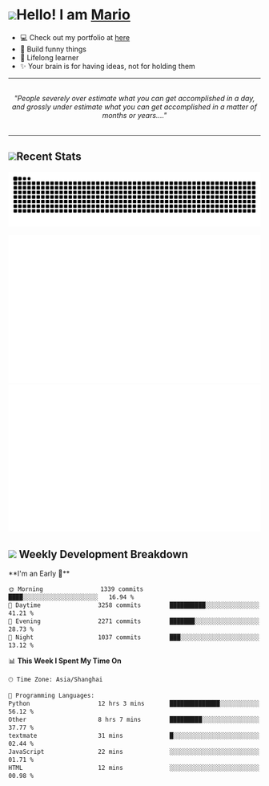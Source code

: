 <h1><a href = "#"><img src="https://media.giphy.com/media/VgCDAzcKvsR6OM0uWg/giphy.gif" width="50"></a><span>Hello! I am <a href="https://github.com/mario1in">Mario</a></span></h1>

- 💻 Check out my portfolio at [here](https://shixiong.name)
- 🔨 Build funny things
- 🚀 Lifelong learner
- ✨ Your brain is for having ideas, not for holding them

<hr/>
<br/>
<div align="center">
<i>"People severely over estimate what you can get accomplished in a day, and grossly under estimate what you can get accomplished in a matter of months or years...." </i>
</div>
<br/>
<hr/>

<h2 align="left">
  <a href="#"><img src="https://emojis.slackmojis.com/emojis/images/1643514389/3643/cool-doge.gif?1643514389" height="30"></a>Recent Stats
</h2>

<picture>
  <source
    media="(prefers-color-scheme: dark)"
    srcset="https://raw.githubusercontent.com/mario1in/mario1in/output/github-contribution-grid-snake-dark.svg"
  />
  <source
    media="(prefers-color-scheme: light)"
    srcset="https://raw.githubusercontent.com/mario1in/mario1in/output/github-contribution-grid-snake.svg"
  />
  <img
    alt="github contribution grid snake animation"
    src="https://raw.githubusercontent.com/mario1in/mario1in/output/github-contribution-grid-snake.svg"
  />
</picture>

![overview](https://raw.githubusercontent.com/mario1in/mario1in/stats-output/generated/overview.svg)
![languages](https://raw.githubusercontent.com/mario1in/mario1in/stats-output/generated/languages.svg)

<h2 align="left">
  <a href="#"><img src="https://emojis.slackmojis.com/emojis/images/1643514062/184/nyancat_big.gif?1643514062" height="30"></a> Weekly Development Breakdown
</h2>
<!--START_SECTION:waka-->
**I'm an Early 🐤** 

```text
🌞 Morning                1339 commits        ████░░░░░░░░░░░░░░░░░░░░░   16.94 % 
🌆 Daytime                3258 commits        ██████████░░░░░░░░░░░░░░░   41.21 % 
🌃 Evening                2271 commits        ███████░░░░░░░░░░░░░░░░░░   28.73 % 
🌙 Night                  1037 commits        ███░░░░░░░░░░░░░░░░░░░░░░   13.12 % 
```


📊 **This Week I Spent My Time On** 

```text
🕑︎ Time Zone: Asia/Shanghai

💬 Programming Languages: 
Python                   12 hrs 3 mins       ██████████████░░░░░░░░░░░   56.12 % 
Other                    8 hrs 7 mins        █████████░░░░░░░░░░░░░░░░   37.77 % 
textmate                 31 mins             █░░░░░░░░░░░░░░░░░░░░░░░░   02.44 % 
JavaScript               22 mins             ░░░░░░░░░░░░░░░░░░░░░░░░░   01.71 % 
HTML                     12 mins             ░░░░░░░░░░░░░░░░░░░░░░░░░   00.98 % 
```


<!--END_SECTION:waka-->

